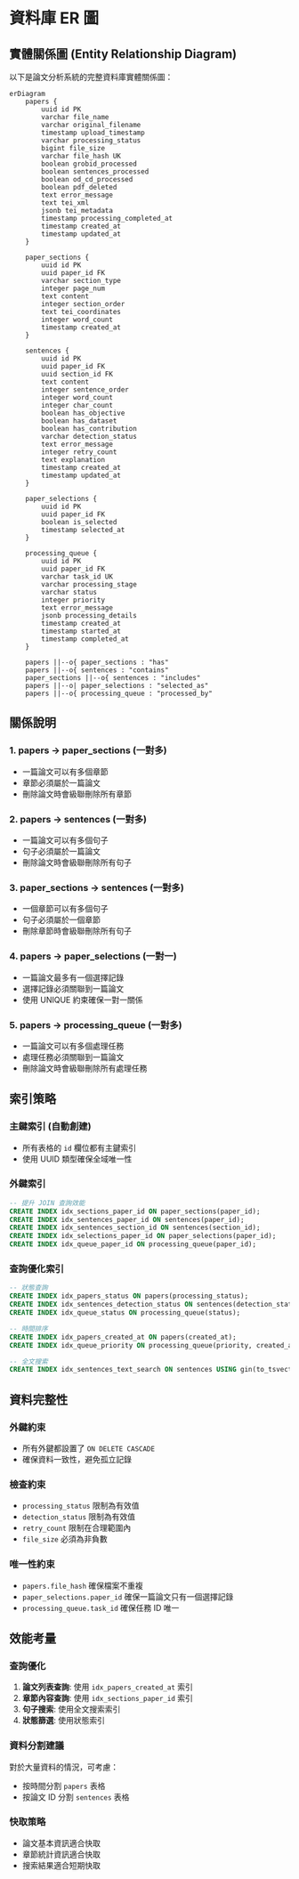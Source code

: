 # 資料庫 ER 圖

## 實體關係圖 (Entity Relationship Diagram)

以下是論文分析系統的完整資料庫實體關係圖：

```mermaid
erDiagram
    papers {
        uuid id PK
        varchar file_name
        varchar original_filename
        timestamp upload_timestamp
        varchar processing_status
        bigint file_size
        varchar file_hash UK
        boolean grobid_processed
        boolean sentences_processed
        boolean od_cd_processed
        boolean pdf_deleted
        text error_message
        text tei_xml
        jsonb tei_metadata
        timestamp processing_completed_at
        timestamp created_at
        timestamp updated_at
    }
    
    paper_sections {
        uuid id PK
        uuid paper_id FK
        varchar section_type
        integer page_num
        text content
        integer section_order
        text tei_coordinates
        integer word_count
        timestamp created_at
    }
    
    sentences {
        uuid id PK
        uuid paper_id FK
        uuid section_id FK
        text content
        integer sentence_order
        integer word_count
        integer char_count
        boolean has_objective
        boolean has_dataset
        boolean has_contribution
        varchar detection_status
        text error_message
        integer retry_count
        text explanation
        timestamp created_at
        timestamp updated_at
    }
    
    paper_selections {
        uuid id PK
        uuid paper_id FK
        boolean is_selected
        timestamp selected_at
    }
    
    processing_queue {
        uuid id PK
        uuid paper_id FK
        varchar task_id UK
        varchar processing_stage
        varchar status
        integer priority
        text error_message
        jsonb processing_details
        timestamp created_at
        timestamp started_at
        timestamp completed_at
    }
    
    papers ||--o{ paper_sections : "has"
    papers ||--o{ sentences : "contains"
    paper_sections ||--o{ sentences : "includes"
    papers ||--o| paper_selections : "selected_as"
    papers ||--o{ processing_queue : "processed_by"
```

## 關係說明

### 1. papers → paper_sections (一對多)
- 一篇論文可以有多個章節
- 章節必須屬於一篇論文
- 刪除論文時會級聯刪除所有章節

### 2. papers → sentences (一對多)
- 一篇論文可以有多個句子
- 句子必須屬於一篇論文
- 刪除論文時會級聯刪除所有句子

### 3. paper_sections → sentences (一對多)
- 一個章節可以有多個句子
- 句子必須屬於一個章節
- 刪除章節時會級聯刪除所有句子

### 4. papers → paper_selections (一對一)
- 一篇論文最多有一個選擇記錄
- 選擇記錄必須關聯到一篇論文
- 使用 UNIQUE 約束確保一對一關係

### 5. papers → processing_queue (一對多)
- 一篇論文可以有多個處理任務
- 處理任務必須關聯到一篇論文
- 刪除論文時會級聯刪除所有處理任務

## 索引策略

### 主鍵索引 (自動創建)
- 所有表格的 `id` 欄位都有主鍵索引
- 使用 UUID 類型確保全域唯一性

### 外鍵索引
```sql
-- 提升 JOIN 查詢效能
CREATE INDEX idx_sections_paper_id ON paper_sections(paper_id);
CREATE INDEX idx_sentences_paper_id ON sentences(paper_id);
CREATE INDEX idx_sentences_section_id ON sentences(section_id);
CREATE INDEX idx_selections_paper_id ON paper_selections(paper_id);
CREATE INDEX idx_queue_paper_id ON processing_queue(paper_id);
```

### 查詢優化索引
```sql
-- 狀態查詢
CREATE INDEX idx_papers_status ON papers(processing_status);
CREATE INDEX idx_sentences_detection_status ON sentences(detection_status);
CREATE INDEX idx_queue_status ON processing_queue(status);

-- 時間排序
CREATE INDEX idx_papers_created_at ON papers(created_at);
CREATE INDEX idx_queue_priority ON processing_queue(priority, created_at);

-- 全文搜索
CREATE INDEX idx_sentences_text_search ON sentences USING gin(to_tsvector('english', content));
```

## 資料完整性

### 外鍵約束
- 所有外鍵都設置了 `ON DELETE CASCADE`
- 確保資料一致性，避免孤立記錄

### 檢查約束
- `processing_status` 限制為有效值
- `detection_status` 限制為有效值
- `retry_count` 限制在合理範圍內
- `file_size` 必須為非負數

### 唯一性約束
- `papers.file_hash` 確保檔案不重複
- `paper_selections.paper_id` 確保一篇論文只有一個選擇記錄
- `processing_queue.task_id` 確保任務 ID 唯一

## 效能考量

### 查詢優化
1. **論文列表查詢**: 使用 `idx_papers_created_at` 索引
2. **章節內容查詢**: 使用 `idx_sections_paper_id` 索引
3. **句子搜索**: 使用全文搜索索引
4. **狀態篩選**: 使用狀態索引

### 資料分割建議
對於大量資料的情況，可考慮：
- 按時間分割 `papers` 表格
- 按論文 ID 分割 `sentences` 表格

### 快取策略
- 論文基本資訊適合快取
- 章節統計資訊適合快取
- 搜索結果適合短期快取 